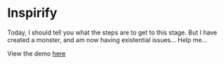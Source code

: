 # Inspirify
Today, I should tell you what the steps are to get to this stage. But I have created a monster, and am now having
existential issues... Help me...

View the demo [here](https://inspirify.herokuapp.com)